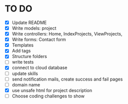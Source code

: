 # TO DO

- [x] Update README
- [x] Write models: project
- [x] Write controllers: Home, IndexProjects, ViewProjects,
- [x] Write forms: Contact form
- [x] Templates
- [x] Add tags
- [x] Structure folders
- [ ] write tests
- [x] connect to cloud database
- [ ] update skills
- [ ] send notification mails, create success and fail pages
- [ ] domain name
- [x] use unsafe html for project description
- [ ] Choose coding challenges to show
